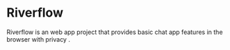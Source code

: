 # Riverflow
Riverflow is an web app project that provides basic chat app features in the browser with privacy . 

